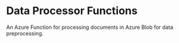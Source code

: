 # Data Processor Functions

An Azure Function for processing documents in Azure Blob for data preprocessing.